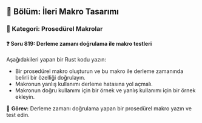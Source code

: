 ## 📘 Bölüm: İleri Makro Tasarımı  
### 🔹 Kategori: Prosedürel Makrolar  
#### ❓ Soru 819: Derleme zamanı doğrulama ile makro testleri

Aşağıdakileri yapan bir Rust kodu yazın:

- Bir prosedürel makro oluşturun ve bu makro ile derleme zamanında belirli bir özelliği doğrulayın.
- Makronun yanlış kullanımı derleme hatasına yol açmalı.
- Makronun doğru kullanımı için bir örnek ve yanlış kullanımı için bir örnek ekleyin.

🔧 **Görev:** Derleme zamanı doğrulama yapan bir prosedürel makro yazın ve test edin.
